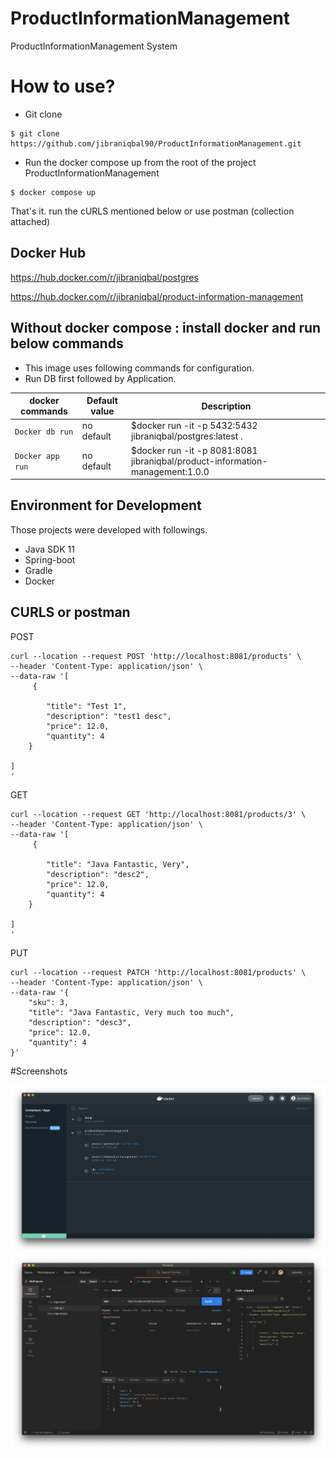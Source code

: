 # ProductInformationManagement
ProductInformationManagement System

# How to use?

* Git clone
```console
$ git clone https://github.com/jibraniqbal90/ProductInformationManagement.git
```

* Run the docker compose up from the root of the project ProductInformationManagement

```console
$ docker compose up
```

That's it. run the cURLS mentioned below or use postman (collection attached)

## Docker Hub

https://hub.docker.com/r/jibraniqbal/postgres

https://hub.docker.com/r/jibraniqbal/product-information-management

## Without docker compose : install docker and run below commands

* This image uses following commands for configuration.
* Run DB first followed by Application.

|docker commands     |Default value        |Description                                         |
|------------------------|---------------------|----------------------------------------------------|
|`Docker db run`    |no default           |$docker run -it -p 5432:5432  jibraniqbal/postgres:latest .|
|`Docker app run`    |no default           |$docker run -it -p 8081:8081 jibraniqbal/product-information-management:1.0.0           |


## Environment for Development
 Those projects were developed with followings.

 * Java SDK 11
 * Spring-boot
 * Gradle
 * Docker

 ## CURLS or postman


POST
```
curl --location --request POST 'http://localhost:8081/products' \
--header 'Content-Type: application/json' \
--data-raw '[
     {

        "title": "Test 1",
        "description": "test1 desc",
        "price": 12.0,
        "quantity": 4
    }

]   
'
```

GET

```
curl --location --request GET 'http://localhost:8081/products/3' \
--header 'Content-Type: application/json' \
--data-raw '[
     {

        "title": "Java Fantastic, Very",
        "description": "desc2",
        "price": 12.0,
        "quantity": 4
    }

]   
'
```

PUT
```
curl --location --request PATCH 'http://localhost:8081/products' \
--header 'Content-Type: application/json' \
--data-raw '{
    "sku": 3,
    "title": "Java Fantastic, Very much too much",
    "description": "desc3",
    "price": 12.0,
    "quantity": 4
}'
```

#Screenshots

![alt text](https://raw.githubusercontent.com/jibraniqbal90/ProductInformationManagement/main/screenshots/1docker.png "preview1")
![alt text](https://raw.githubusercontent.com/jibraniqbal90/ProductInformationManagement/main/screenshots/2postman.png "preview2")
